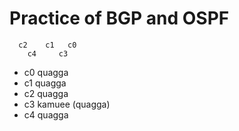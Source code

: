 
# Practice of BGP and OSPF

```
  c2    c1   c0
    c4     c3
```

- c0 quagga
- c1 quagga
- c2 quagga
- c3 kamuee (quagga)
- c4 quagga


